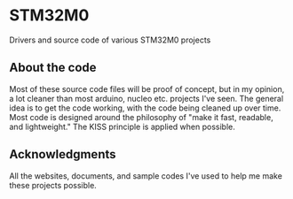 # STM32M0

Drivers and source code of various STM32M0 projects

## About the code

Most of these source code files will be proof of concept, but in my opinion, a lot cleaner than most arduino, nucleo etc. projects
I've seen. The general idea is to get the code working, with the code being cleaned 
up over time. Most code is designed around the philosophy of "make it fast, readable, and lightweight." The KISS principle
is applied when possible.

## Acknowledgments

All the websites, documents, and sample codes I've used to help me make these projects possible.

